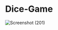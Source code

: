 # Dice-Game
![Screenshot (201)](https://user-images.githubusercontent.com/63972529/183484510-40d412bf-9c31-40df-9fd6-45a0bf824a23.png)
